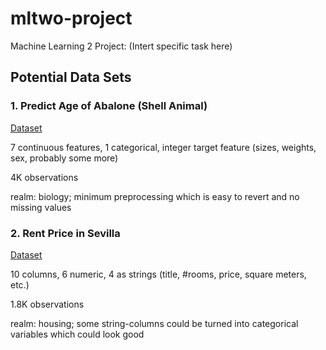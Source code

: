 # mltwo-project
Machine Learning 2 Project: (Intert specific task here)

## Potential Data Sets

### 1. Predict Age of Abalone (Shell Animal)
[Dataset](https://archive.ics.uci.edu/dataset/1/abalone)

7 continuous features, 1 categorical, integer target feature (sizes, weights, sex, probably some more)

4K observations

realm: biology; minimum preprocessing which is easy to revert and no missing values

### 2. Rent Price in Sevilla
[Dataset](https://www.kaggle.com/datasets/javieradvani/sevilla-housing)

10 columns, 6 numeric, 4 as strings (title, #rooms, price, square meters, etc.)

1.8K observations

realm: housing; some string-columns could be turned into categorical variables which could look good
